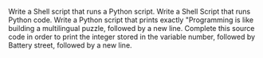 Write a Shell script that runs a Python script.
Write a Shell Script that runs Python code.
Write a Python script that prints exactly "Programming is like building a multilingual puzzle, followed by a new line.
Complete this source code in order to print the integer stored in the variable number, followed by Battery street, followed by a new line.
